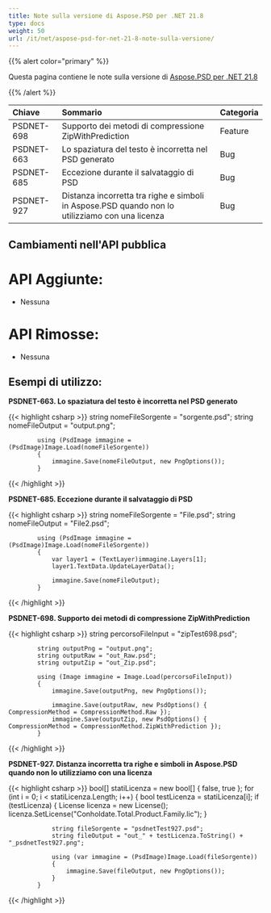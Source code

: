 ```yaml
---
title: Note sulla versione di Aspose.PSD per .NET 21.8
type: docs
weight: 50
url: /it/net/aspose-psd-for-net-21-8-note-sulla-versione/
---
```


{{% alert color="primary" %}} 

Questa pagina contiene le note sulla versione di [Aspose.PSD per .NET 21.8](https://www.nuget.org/packages/Aspose.PSD/)

{{% /alert %}} 

|**Chiave**|**Sommario**|**Categoria**|
| :- | :- | :- |
|PSDNET-698|Supporto dei metodi di compressione ZipWithPrediction|Feature|
|PSDNET-663|Lo spaziatura del testo è incorretta nel PSD generato|Bug|
|PSDNET-685|Eccezione durante il salvataggio di PSD|Bug|
|PSDNET-927|Distanza incorretta tra righe e simboli in Aspose.PSD quando non lo utilizziamo con una licenza|Bug|

## **Cambiamenti nell'API pubblica**
# **API Aggiunte:**
- Nessuna

# **API Rimosse:**
- Nessuna

## **Esempi di utilizzo:**

**PSDNET-663. Lo spaziatura del testo è incorretta nel PSD generato**

{{< highlight csharp >}}
            string nomeFileSorgente = "sorgente.psd";
            string nomeFileOutput = "output.png";

            using (PsdImage immagine = (PsdImage)Image.Load(nomeFileSorgente))
            {
                immagine.Save(nomeFileOutput, new PngOptions());
            }
{{< /highlight >}}

**PSDNET-685. Eccezione durante il salvataggio di PSD**

{{< highlight csharp >}}
            string nomeFileSorgente = "File.psd";
            string nomeFileOutput = "File2.psd";

            using (PsdImage immagine = (PsdImage)Image.Load(nomeFileSorgente))
            {
                var layer1 = (TextLayer)immagine.Layers[1];
                layer1.TextData.UpdateLayerData();

                immagine.Save(nomeFileOutput);
            }
{{< /highlight >}}

**PSDNET-698. Supporto dei metodi di compressione ZipWithPrediction**

{{< highlight csharp >}}
            string percorsoFileInput = "zipTest698.psd";

            string outputPng = "output.png";
            string outputRaw = "out_Raw.psd";
            string outputZip = "out_Zip.psd";

            using (Image immagine = Image.Load(percorsoFileInput))
            {
                immagine.Save(outputPng, new PngOptions());

                immagine.Save(outputRaw, new PsdOptions() { CompressionMethod = CompressionMethod.Raw });
                immagine.Save(outputZip, new PsdOptions() { CompressionMethod = CompressionMethod.ZipWithPrediction });
            }
{{< /highlight >}}

**PSDNET-927. Distanza incorretta tra righe e simboli in Aspose.PSD quando non lo utilizziamo con una licenza**

{{< highlight csharp >}}
            bool[] statiLicenza = new bool[] { false, true };
            for (int i = 0; i < statiLicenza.Length; i++)
            {
                bool testLicenza = statiLicenza[i];
                if (testLicenza)
                {
                    License licenza = new License();
                    licenza.SetLicense("Conholdate.Total.Product.Family.lic");
                }

                string fileSorgente = "psdnetTest927.psd";
                string fileOutput = "out_" + testLicenza.ToString() + "_psdnetTest927.png";

                using (var immagine = (PsdImage)Image.Load(fileSorgente))
                {
                    immagine.Save(fileOutput, new PngOptions());
                }
            }
{{< /highlight >}}
